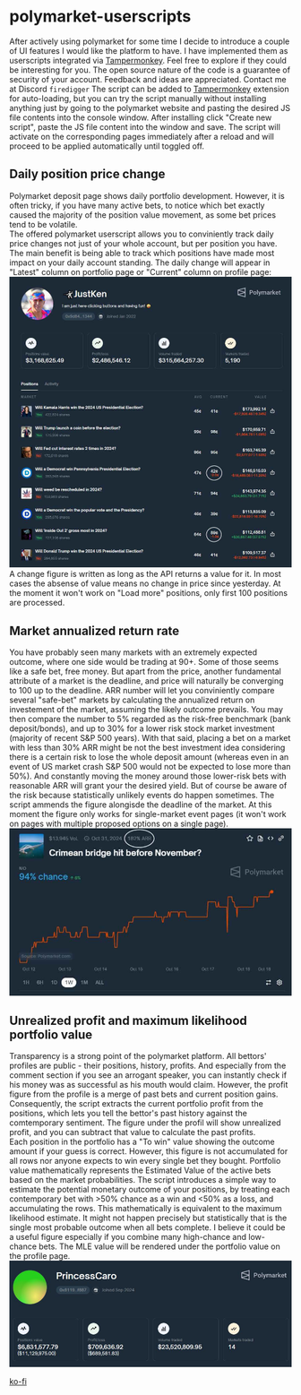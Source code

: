 # polymarket-userscripts
After actively using polymarket for some time I decide to introduce a couple of UI features I would like the platform to have. I have implemented them as userscripts integrated via [Tampermonkey](https://www.tampermonkey.net). Feel free to explore if they could be interesting for you. The open source nature of the code is a guarantee of security of your account. Feedback and ideas are appreciated. Contact me at Discord `firedigger`
The script can be added to [Tampermonkey](https://www.tampermonkey.net) extension for auto-loading, but you can try the script manually without installing anything just by going to the polymarket website and pasting the desired JS file contents into the console window.
After installing click "Create new script", paste the JS file content into the window and save. The script will activate on the corresponding pages immediately after a reload and will proceed to be applied automatically until toggled off.

## Daily position price change
Polymarket deposit page shows daily portfolio development. However, it is often tricky, if you have many active bets, to notice which bet exactly caused the majority of the position value movement, as some bet prices tend to be volatile.  
The offered polymarket userscript allows you to conviniently track daily price changes not just of your whole account, but per position you have. The main benefit is being able to track which positions have made most impact on your daily account standing. The daily change will appear in "Latest" column on portfolio page or "Current" column on profile page:
![JustKen profile](https://raw.githubusercontent.com/firedigger/polymarket-userscripts/refs/heads/main/screen1.JPG)
A change figure is written as long as the API returns a value for it. In most cases the absense of value means no change in price since yesterday. At the moment it won't work on "Load more" positions, only first 100 positions are processed.
## Market annualized return rate
You have probably seen many markets with an extremely expected outcome, where one side would be trading at 90+. Some of those seems like a safe bet, free money. But apart from the price, another fundamental attribute of a market is the deadline, and price will naturally be converging to 100 up to the deadline. ARR number will let you conviniently compare several "safe-bet" markets by calculating the annualized return on investement of the market, assuming the likely outcome prevails. You may then compare the number to 5% regarded as the risk-free benchmark (bank deposit/bonds), and up to 30% for a lower risk stock market investment (majority of recent S&P 500 years).  With that said, placing a bet on a market with less than 30% ARR might be not the best investment idea considering there is a certain risk to lose the whole deposit amount (whereas even in an event of US market crash S&P 500 would not be expected to lose more than 50%). And constantly moving the money around those lower-risk bets with reasonable ARR will grant your the desired yield. But of course be aware of the risk because statistically unlikely events do happen sometimes.
The script ammends the figure alongisde the deadline of the market. At this moment the figure only works for single-market event pages (it won't work on pages with multiple proposed options on a single page).
![Crimean bridge hit before November market](https://raw.githubusercontent.com/firedigger/polymarket-userscripts/refs/heads/main/screen2.JPG)
## Unrealized profit and maximum likelihood portfolio value
Transparency is a strong point of the polymarket platform. All bettors' profiles are public - their positions, history, profits. And especially from the comment section if you see an arrogant speaker, you can instantly check if his money was as successful as his mouth would claim. However, the profit figure from the profile is a merge of past bets and current position gains. Consequently, the script extracts the current portfolio profit from the positions, which lets you tell the bettor's past history against the comtemporary sentiment. The figure under the profil will show unrealized profit, and you can subtract that value to calculate the past profits.  
Each position in the portfolio has a "To win" value showing the outcome amount if your guess is correct. However, this figure is not accumulated for all rows nor anyone expects to win every single bet they bought. Portfolio value mathematically represents the Estimated Value of the active bets based on the market probabilities. The script introduces a simple way to estimate the potential monetary outcome of your positions, by treating each contemporary bet with >50% chance as a win and <50% as a loss, and accumulating the rows. This mathematically is equivalent to the maximum likelihood estimate. It might not happen precisely but statistically that is the single most probable outcome when all bets complete. I believe it could be a useful figure especially if you combine many high-chance and low-chance bets. The MLE value will be rendered under the portfolio value on the profile page.
![PrincessCaro profile](https://raw.githubusercontent.com/firedigger/polymarket-userscripts/refs/heads/main/screen3.JPG)

[ko-fi](https://ko-fi.com/firedigger)
